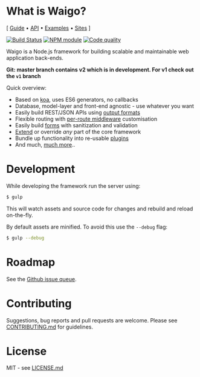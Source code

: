# What is Waigo?

\[ [Guide](http://waigojs.com/guide.html) • [API](http://waigojs.com/api/) • [Examples](http://waigojs.com/examples/) • [Sites](http://waigojs.com/sites.html) \]

[![Build Status](https://secure.travis-ci.org/waigo/waigo.png)](http://travis-ci.org/waigo/waigo) [![NPM module](https://badge.fury.io/js/waigo.png)](https://npmjs.org/package/waigo) [![Code quality](https://codeclimate.com/github/waigo/waigo.png)](https://codeclimate.com/github/waigo/waigo)

Waigo is a Node.js framework for building scalable and maintainable web 
application back-ends.

**Git: master branch contains v2 which is in development. For v1 check out the 
`v1` branch**

Quick overview:

 * Based on [koa](http://koajs.com/), uses ES6 generators, no callbacks
 * Database, model-layer and front-end agnostic - use whatever you want
 * Easily build REST/JSON APIs using [output formats](#views-and-output-formats)
 * Flexible routing with [per-route middleware](#routing) customisation
 * Easily build [forms](#forms) with sanitization and validation
 * [Extend](#extend-and-override) or override _any_ part of the core framework
 * Bundle up functionality into re-usable [plugins](#plugins)
 * And much, [much more](http://waigojs.com)..
 

# Development 

While developing the framework run the server using:

```bash
$ gulp
```

This will watch assets and source code for changes and rebuild and reload 
on-the-fly.

By default assets are minified. To avoid this use the `--debug` flag:

```bash
$ gulp --debug
```


# Roadmap

See the [Github issue queue](https://github.com/waigo/waigo/issues).


# Contributing

Suggestions, bug reports and pull requests are welcome. Please see [CONTRIBUTING.md](https://github.com/waigo/waigo/blob/master/CONTRIBUTING.md) for guidelines.

# License

MIT - see [LICENSE.md](https://github.com/waigo/waigo/blob/master/LICENSE.md)

